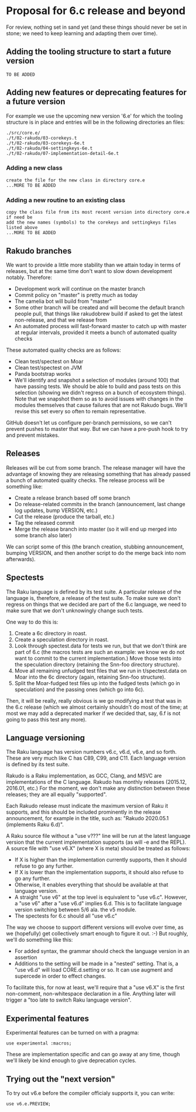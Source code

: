 # Proposal for 6.c release and beyond

For review, nothing set in sand yet (and these things should never be set in
stone; we need to keep learning and adapting them over time).

## Adding the tooling structure to start a future version

    TO BE ADDED
    
## Adding new features or deprecating features for a future version

For example we use the upcoming new version '6.e' for which the tooling structure is in place
and entries will be in the following directories an files:

    ./src/core.e/
    ./t/02-rakudo/03-corekeys.t
    ./t/02-rakudo/03-corekeys-6e.t
    ./t/02-rakudo/04-settingkeys-6e.t
    ./t/02-rakudo/07-implementation-detail-6e.t
    
### Adding a new class

    create the file for the new class in directory core.e
    ...MORE TO BE ADDED

### Adding a new routine to an existing class

    copy the class file from its most recent version into directory core.e if need be
    add the new names (symbols) to the corekeys and settingkeys files listed above
    ...MORE TO BE ADDED

## Rakudo branches

We want to provide a little more stability than we attain today in terms of
releases, but at the same time don't want to slow down development notably.
Therefore:

* Development work will continue on the master branch
* Commit policy on "master" is pretty much as today
* The camelia bot will build from "master"
* Some other branch will be created and will become the default branch
  people pull, that things like rakudobrew build if asked to get the
  latest non-release, and that we release from
* An automated process will fast-forward master to catch up with master at
  regular intervals, provided it meets a bunch of automated quality checks

These automated quality checks are as follows:

* Clean test/spectest on Moar
* Clean test/spectest on JVM
* Panda bootstrap works
* We'll identify and snapshot a selection of modules (around 100) that have
  passing tests. We should be able to build and pass tests on this selection
  (showing we didn't regress on a bunch of ecosystem things). Note that we
  snapshot them so as to avoid issues with changes in the modules themselves
  that cause failures that are not Rakudo bugs. We'll revise this set every
  so often to remain representative.

GitHub doesn't let us configure per-branch permissions, so we can't prevent
pushes to master that way. But we can have a pre-push hook to try and prevent
mistakes.

## Releases

Releases will be cut from some branch. The release manager will have the advantage
of knowing they are releasing something that has already passed a bunch of
automated quality checks. The release process will be something like:

* Create a release branch based off some branch
* Do release-related commits in the branch (announcement, last change log
  updates, bump VERSION, etc.)
* Cut the release (produce the tarball, etc.)
* Tag the released commit
* Merge the release branch into master (so it will end up merged into some branch
  also later)

We can script some of this (the branch creation, stubbing announcement,
bumping VERSION, and then another script to do the merge back into nom
afterwards).

## Spectests

The Raku language is defined by its test suite. A particular release of the
language is, therefore, a release of the test suite. To make sure we don't
regress on things that we decided are part of the 6.c language, we need to
make sure that we don't unknowingly change such tests.

One way to do this is:

1. Create a 6c directory in roast.
2. Create a speculation directory in roast.
3. Look through spectest.data for tests we run, but that we don't think are
   part of 6.c (the macros tests are such an example: we know we do not want
   to commit to the current implementation.) Move those tests into the
   speculation directory (retaining the Snn-foo directory structure).
4. Move all remaining unfudged test files that we run in t/spectest.data on
   Moar into the 6c directory (again, retaining Snn-foo structure).
5. Split the Moar-fudged test files up into the fudged tests (which go in
   speculation) and the passing ones (which go into 6c).

Then, it will be really, really obvious is we go modifying a test that was in
the 6.c release (which we almost certainly shouldn't do most of the time; at
most we may add a deprecated marker if we decided that, say, 6.f is not going
to pass this test any more).

## Language versioning

The Raku language has version numbers v6.c, v6.d, v6.e, and so forth. These
are very much like C has C89, C99, and C11. Each language version is defined
by its test suite.

Rakudo is a Raku implementation, as GCC, Clang, and MSVC are implementations
of the C language. Rakudo has monthly releases (2015.12, 2016.01, etc.) For
the moment, we don't make any distinction between these releases; they are all
equally "supported".

Each Rakudo release must indicate the maximum version of Raku it supports,
and this should be included prominently in the release announcement, for
example in the title, such as: "Rakudo 2020.05.1 (implements Raku 6.d)".

A Raku source file without a "use v???" line will be run at the latest
language version that the current implementation supports (as will -e and
the REPL). A source file with "use v6.X" (where X is meta) should be
treated as follows:

* If X is higher than the implementation currently supports, then it should
  refuse to go any further.
* If X is lower than the implementation supports, it should also refuse to
  go any further.
* Otherwise, it enables everything that should be available at that language
  version.
* A straight "use v6" at the top level is equivalent to "use v6.c". However,
  a "use v6" after a "use v6.d" implies 6.d. This is to facilitate language
  version switching between 5/6 ala. the v5 module.
* The spectests for 6.c should all "use v6.c"

The way we choose to support different versions will evolve over time, as we
(hopefully) get collectively smart enough to figure it out. :-) But roughly,
we'll do something like this:

* For added syntax, the grammar should check the language version in an
  assertion
* Additions to the setting will be made in a "nested" setting. That is, a
  "use v6.d" will load CORE.d.setting or so. It can use augment and
  supercede in order to effect changes.

To facilitate this, for now at least, we'll require that a "use v6.X" is the
first non-comment, non-whitespace declaration in a file. Anything later will
trigger a "too late to switch Raku language version".

## Experimental features

Experimental features can be turned on with a pragma:

    use experimental :macros;

These are implementation specific and can go away at any time, though we'll
likely be kind enough to give deprecation cycles.

## Trying out the "next version"

To try out v6.e before the compiler officialy supports it, you can write:

    use v6.e.PREVIEW;
